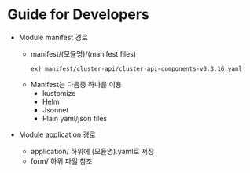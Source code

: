 # Guide for Developers

- Module manifest 경로
    - manifest/(모듈명)/(manifest files)
        ```
        ex) manifest/cluster-api/cluster-api-components-v0.3.16.yaml
        ```
    - Manifest는 다음중 하나를 이용
        - kustomize
        - Helm
        - Jsonnet
        - Plain yaml/json files

- Module application 경로
    - application/ 하위에 (모듈명).yaml로 저장
    - form/ 하위 파일 참조